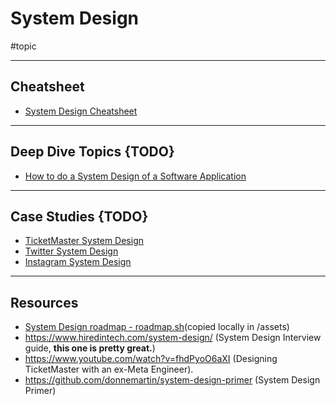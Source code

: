 # System Design

#topic 

---
## Cheatsheet

- [System Design Cheatsheet](topics/system-design/cheatsheet.md)

---
## Deep Dive Topics {TODO}

- [How to do a System Design of a Software Application](how-to-do-a-system-design.md)

---
## Case Studies {TODO}

- [TicketMaster System Design](system-design-ticketmaster.md)
- [Twitter System Design](system-design-twitter.md)
- [Instagram System Design](system-design-instagram.md)

---
## Resources

- [System Design roadmap - roadmap.sh](https://roadmap.sh/system-design)(copied locally in /assets)
- https://www.hiredintech.com/system-design/ (System Design Interview guide, **this one is pretty great.**)
- https://www.youtube.com/watch?v=fhdPyoO6aXI (Designing TicketMaster with an ex-Meta Engineer).
- https://github.com/donnemartin/system-design-primer (System Design Primer)